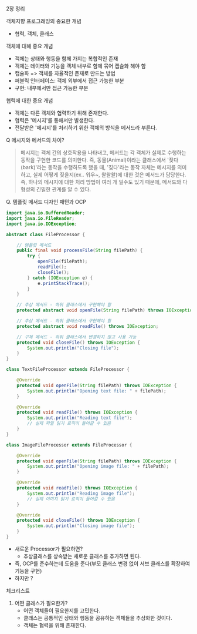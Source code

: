 2장 정리

객체지향 프로그래밍의 중요한 개념
- 협력, 객체, 클래스

객체에 대해 중요 개념
- 객체는 상태와 행동을 함께 가지는 복합적인 존재
- 객체는 데이터와 기능을 객체 내부로 함께 묶어 캡슐화 해야 함
- 캡슐화 => 객체를 자율적인 존재로 만드는 방법
- 퍼블릭 인터페이스: 객체 외부에서 접근 가능한 부분
- 구현: 내부에서만 접근 가능한 부분

협력에 대한 중요 개념
- 객체는 다른 객체와 협력하기 위해 존재한다.
- 협력은 '메시지'를 통해서만 발생한다.
- 전달받은 '메시지'를 처리하기 위한 객체의 방식을 메서드라 부른다.

Q 메시지와 메서드의 차이?
> 메시지는 객체 간의 상호작용을 나타내고, 메서드는 각 객체가 실제로 수행하는 동작을 구현한 코드를 의미한다.
> 즉, 동물(Animal)이라는 클래스에서 '짖다(bark)'라는 동작을 수행하도록 했을 때, '짖다'라는 동작 자체는 메시지를 의미하고, 실제 어떻게 짖을지(ex.. 워우~, 왈왈왈)에 대한 것은 메서드가 담당한다.
> 즉, 하나의 메시지에 대한 처리 방법이 여러 개 일수도 있기 때문에, 메서드와 다형성의 긴밀한 관계를 알 수 있다.


Q. 템플릿 메서드 디자인 패턴과 OCP
```java
import java.io.BufferedReader;
import java.io.FileReader;
import java.io.IOException;

abstract class FileProcessor {

    // 템플릿 메서드
    public final void processFile(String filePath) {
        try {
            openFile(filePath);
            readFile();
            closeFile();
        } catch (IOException e) {
            e.printStackTrace();
        }
    }

    // 추상 메서드 - 하위 클래스에서 구현해야 함
    protected abstract void openFile(String filePath) throws IOException;

    // 추상 메서드 - 하위 클래스에서 구현해야 함
    protected abstract void readFile() throws IOException;

    // 구체 메서드 - 하위 클래스에서 변경하지 않고 사용 가능
    protected void closeFile() throws IOException {
        System.out.println("Closing file");
    }
}

class TextFileProcessor extends FileProcessor {

    @Override
    protected void openFile(String filePath) throws IOException {
        System.out.println("Opening text file: " + filePath);
    }

    @Override
    protected void readFile() throws IOException {
        System.out.println("Reading text file");
        // 실제 파일 읽기 로직이 들어갈 수 있음
    }
}

class ImageFileProcessor extends FileProcessor {

    @Override
    protected void openFile(String filePath) throws IOException {
        System.out.println("Opening image file: " + filePath);
    }

    @Override
    protected void readFile() throws IOException {
        System.out.println("Reading image file");
        // 실제 이미지 읽기 로직이 들어갈 수 있음
    }

    @Override
    protected void closeFile() throws IOException {
        System.out.println("Closing image file");
    }
}

```

- 새로운 Processor가 필요하면?
	- 추상클래스를 상속받는 새로운 클래스를 추가하면 된다.
- 즉, OCP를 준수하는데 도움을 준다(부모 클래스 변경 없이 서브 클래스를 확장하여 기능을 구현)
- 하지만 ?










체크리스트
1. 어떤 클래스가 필요한가?
	- 어떤 객체들이 필요한지를 고민한다.
	- 클래스는 공통적인 상태와 행동을 공유하는 객체들을 추상화한 것이다.
	- 객체는 협력을 위해 존재한다.